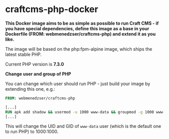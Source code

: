 # craftcms-php-docker

**This Docker image aims to be as simple as possible to run Craft CMS - if you have special dependencies, define this image as a base in your Dockerfile (FROM: webmenedzser/craftcms-php) and extend it as you like.**

The image will be based on the php:fpm-alpine image, which ships the latest stable PHP.

Current PHP version is **7.3.0**

**Change user and group of PHP**

You can change which user should run PHP - just build your image by extending this one, e.g.: 

```Dockerfile
FROM: webmenedzser/craftcms-php

[...]
RUN apk add shadow && usermod -u 1000 www-data && groupmod -g 1000 www-data
[...]
```

This will change the UID and GID of `www-data` user (which is the default one to run PHP) to 1000:1000. 
